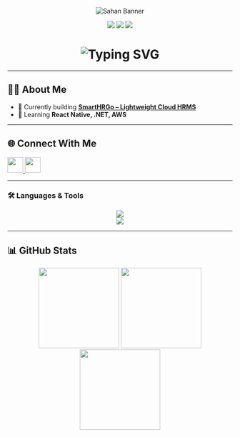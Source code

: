 <!-- Banner -->
<p align="center">
  <img src="https://capsule-render.vercel.app/api?type=Waving&height=220&text=Sahan%20Perera%20👋&fontSize=55&fontAlign=center&fontColor=FFF&colorGradient=radial" alt="Sahan Banner" />
</p>

<!-- Centered Badges -->
<p align="center">
  <img src="https://komarev.com/ghpvc/?username=sahaaan&label=Profile%20Views&color=1CD0ED&style=flat-square" />
  <img src="https://img.shields.io/badge/Focus-AI/ML-blueviolet?style=flat-square" />
  <img src="https://img.shields.io/badge/Location-Colombo-brightgreen?style=flat-square" />
</p>

<h1 align="center">
  <img src="https://readme-typing-svg.demolab.com?font=Fira+Code&size=36&pause=1000&color=1CD0ED&center=true&vCenter=true&width=600&lines=AI+%26+ML+Enthusiast;Software+Developer;Welcome+to+my+GitHub" alt="Typing SVG" />
</h1>

---

## 🙋‍♂️ About Me

- 🔭 Currently building <b><a href="https://github.com/Smart-HR-Go">SmartHRGo – Lightweight Cloud HRMS</a></b>
- 🌱 Learning <b>React Native, .NET, AWS</b>

---

## 🌐 Connect With Me

<p>
  <a href="https://linkedin.com/in/sahanpererain" target="_blank">
    <img src="https://skillicons.dev/icons?i=linkedin" height="35" />
  </a>
  <a href="https://instagram.com/sahaa.an" target="_blank">
    <img src="https://skillicons.dev/icons?i=instagram" height="35" />
  </a>
</p>

---

### 🛠️ Languages & Tools
<p align="center">
  <img src="https://skillicons.dev/icons?i=python,java,cpp,cs,react,reactnative,nodejs,typescript,javascript,flutter,dotnet,spring" /><br/>
  <img src="https://skillicons.dev/icons?i=aws,firebase,mongodb,mysql,docker,git,linux,tailwind,bootstrap,arduino,matlab" />
</p>

---

## 📊 GitHub Stats

<p align="center">
  <img src="https://github-readme-stats.vercel.app/api?username=sahaaan&show_icons=true&theme=merko&hide_rank=false" height="180"/>
  <img src="https://github-readme-stats.vercel.app/api/top-langs/?username=sahaaan&layout=compact&theme=darcula" height="180"/>
  <img src="https://github-readme-streak-stats.herokuapp.com/?user=sahaaan&theme=radical" height="180" />
</p>
